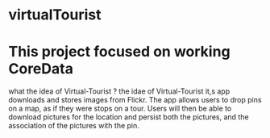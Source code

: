 # virtualTourist


# This project focused on working CoreData

what the idea of Virtual-Tourist ? 
the idae of Virtual-Tourist it,s app downloads and stores images from Flickr. The app allows users to drop pins on a map, as if they were stops on a tour. Users will then be able to download pictures for the location and persist both the pictures, and the association of the pictures with the pin.
